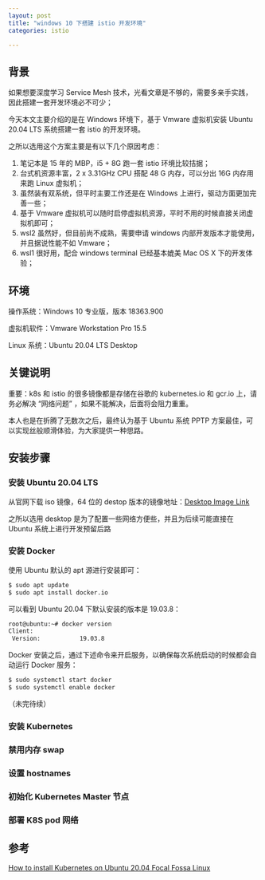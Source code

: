 ```yaml
---
layout: post
title: "windows 10 下搭建 istio 开发环境"
categories: istio

---
```


## 背景

如果想要深度学习 Service Mesh 技术，光看文章是不够的，需要多亲手实践，因此搭建一套开发环境必不可少；

今天本文主要介绍的是在 Windows 环境下，基于 Vmware 虚拟机安装 Ubuntu 20.04 LTS 系统搭建一套 istio 的开发环境。

之所以选用这个方案主要是有以下几个原因考虑：

1. 笔记本是 15 年的 MBP，i5 + 8G 跑一套 istio 环境比较拮据；
2. 台式机资源丰富，2 x 3.31GHz CPU 搭配 48 G 内存，可以分出 16G 内存用来跑 Linux 虚拟机；
3. 虽然装有双系统，但平时主要工作还是在 Windows 上进行，驱动方面更加完善一些；
4. 基于 Vmware 虚拟机可以随时启停虚拟机资源，平时不用的时候直接关闭虚拟机即可；
5. wsl2 虽然好，但目前尚不成熟，需要申请 windows 内部开发版本才能使用，并且据说性能不如 Vmware；
6. wsl1 很好用，配合 windows terminal 已经基本媲美 Mac OS X 下的开发体验；



## 环境

操作系统：Windows 10 专业版，版本 18363.900

虚拟机软件：Vmware Workstation Pro 15.5

Linux 系统：Ubuntu 20.04 LTS Desktop



## 关键说明

重要：k8s 和 istio 的很多镜像都是存储在谷歌的 kubernetes.io 和 gcr.io 上，请务必解决 “网络问题” ，如果不能解决，后面将会阻力重重。

本人也是在折腾了无数次之后，最终认为基于 Ubuntu 系统 PPTP 方案最佳，可以实现丝般顺滑体验，为大家提供一种思路。



## 安装步骤

### 安装 Ubuntu 20.04 LTS 

从官网下载 iso 镜像，64 位的 destop 版本的镜像地址：[Desktop Image Link](https://releases.ubuntu.com/20.04/ubuntu-20.04-desktop-amd64.iso)

之所以选用 desktop 是为了配置一些网络方便些，并且为后续可能直接在 Ubuntu 系统上进行开发预留后路

### 安装 Docker

使用 Ubuntu 默认的 apt 源进行安装即可：

```bash
$ sudo apt update
$ sudo apt install docker.io
```

可以看到 Ubuntu 20.04 下默认安装的版本是  19.03.8：

```bash
root@ubuntu:~# docker version
Client:
 Version:           19.03.8
```

Docker 安装之后，通过下述命令来开启服务，以确保每次系统启动的时候都会自动运行 Docker 服务：

```bash
$ sudo systemctl start docker
$ sudo systemctl enable docker
```

（未完待续）

### 安装 Kubernetes

### 禁用内存 swap

### 设置 hostnames

### 初始化 Kubernetes Master 节点

### 部署 K8S pod 网络



## 参考

[How to install Kubernetes on Ubuntu 20.04 Focal Fossa Linux](https://linuxconfig.org/how-to-install-kubernetes-on-ubuntu-20-04-focal-fossa-linux)
